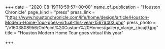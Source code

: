 +++
date = "2020-08-19T18:59:57+00:00"
name_of_publication = "Houston Chronicle"
page_kind = "press"
press_link = "https://www.houstonchronicle.com/life/home/design/article/Houston-Modern-Home-Tour-goes-virtual-this-year-15676403.php"
press_photo = "/v1603808956/OnPoint%20Custom%20Homes/gallery_xlarge_zbcaj9.jpg"
title = "Houston Modern Home Tour goes virtual this year"

+++
